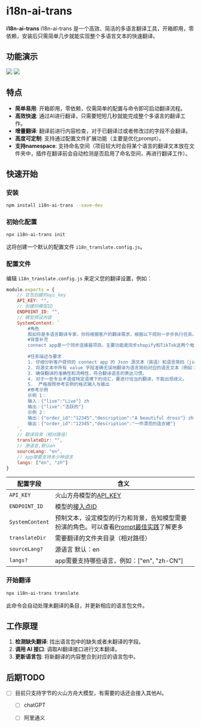 # i18n-ai-trans

**i18n-ai-trans** i18n-ai-trans 是一个高效、简洁的多语言翻译工具，开箱即用，零依赖，安装后只需简单几步就能实现整个多语言文本的快速翻译。

## 功能演示
![](https://media.giphy.com/media/7HhZwOLJAZ14kn7wlT/giphy.gif)
![](https://media.giphy.com/media/nYUvsRocA0INuxyblZ/giphy.gif)

## 特点

- **简单易用**: 开箱即用，零依赖，仅需简单的配置与命令即可启动翻译流程。
- **高效快速**: 通过AI进行翻译，只需要短短几秒就能完成整个多语言的翻译工作。
- **增量翻译**: 翻译前进行内容检查，对于已翻译过或者修改过的字段不会翻译。
- **高度可定制**: 支持通过配置文件扩展功能（主要是优化prompt）。
- **支持namespace**: 支持命名空间（项目较大时会将某个语言的翻译文本放在文件夹中，插件在翻译前会自动检测是否启用了命名空间，再进行翻译工作）。



## 快速开始

### 安装

```sh
npm install i18n-ai-trans --save-dev
```

### 初始化配置

```sh
npx i18n-ai-trans init
```

这将创建一个默认的配置文件 `i18n_translate.config.js`。


### 配置文件

编辑 `i18n_translate.config.js` 来定义您的翻译设置，例如：

```javascript
module.exports = {
    // 豆包创建的api_key
    API_KEY: "",
    // 创建的模型ID
    ENDPOINT_ID: "",
    // 模型预设内容
    SystemContent: `
        #角色
        假如你是多语言翻译专家，你将根据客户的翻译需求，根据以下规则一步步执行任务。    
        #背景补充    
        connect app是一个同步连接器项目。主要功能是同步shopify和TikTok这两个电商平台的产品和订单
        
        #任务描述与要求    
        1. 仔细分析客户提供的 connect app 的 Json 源文本（英语）和语言简码（json原文本和语言简码用空格隔开）。   
        2. 将源文本中所有 value 字段准确无误地翻译为语言简码对应的语言文本（例如：zh简码翻译为中文）。        
        3. 确保翻译的准确性和流畅性，符合翻译语言的表达习惯。    
        4. 对于一些专业术语或特定语境下的词汇，要进行恰当的翻译，不能出现歧义。   
        5.  严格按照参考实例的格式输入与输出
        #参考示例    
        示例 1：    
        输入：{"live":"Live"} zh
        输出：{"live":"活跃的"}    
        示例 2：    
        输出：{"order_id":"12345","description":"A beautiful dress"} zh
        输出：{"order_id":"12345","description":"一件漂亮的连衣裙"}
    `,
    // 翻译目录（相对路径）
    translateDir: "",
    // 源语言,默认en
    sourceLang: "en",
    // app需要支持多少种语言
    langs: ["en", "zh"]
}
```
| 配置字段        | 含义                                                                                                                                    |
| --------------- | --------------------------------------------------------------------------------------------------------------------------------------- |
| `API_KEY`       | 火山方舟模型的[API_KEY](https://console.volcengine.com/ark/region:ark+cn-beijing/apiKey?apikey=%7B%7D)                                  |
| `ENDPOINT_ID`   | 模型的[接入点ID](https://console.volcengine.com/ark/region:ark+cn-beijing/endpoint?config=%7B%7D)                                       |
| `SystemContent` | 预制文本，设定模型的行为和背景，告知模型需要扮演的角色。可以查看[Prompt最佳实践](https://www.volcengine.com/docs/82379/1221660)了解更多 |
| `translateDir`  | 需要翻译的文件夹目录（相对路径）                                                                                                        |
| `sourceLang?`   | 源语言 默认：en                                                                                                                         |
| `langs?`        | app需要支持哪些语言，例如：["en", "zh-CN"]                                                                                              |


### 开始翻译

```sh
npx i18n-ai-trans translate
```

此命令会自动处理未翻译的条目，并更新相应的语言包文件。

## 工作原理

1. **检测缺失翻译**: 找出语言包中的缺失或者未翻译的字段。
2. **调用 AI 接口**: 调取AI翻译接口进行文本翻译。
3. **更新语言包**: 将新翻译的内容整合到对应的语言包中。

## 后期TODO
- [ ] 目前只支持字节的火山方舟大模型，有需要的话还会接入其他AI。
  - [ ] chatGPT
  - [ ] 阿里通义


